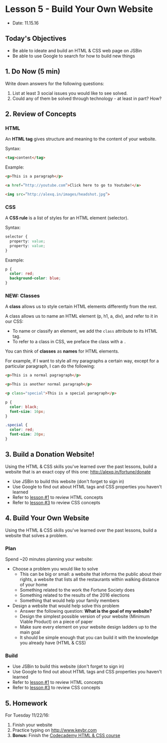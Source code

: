 # Lesson 5 - Build Your Own Website

* Date: 11.15.16

## Today's Objectives

* Be able to ideate and build an HTML & CSS web page on JSBin
* Be able to use Google to search for how to build new things

## 1. Do Now (5 min)

Write down answers for the following questions:

1. List at least 3 social issues you would like to see solved.
2. Could any of them be solved through technology - at least in part? How?

## 2. Review of Concepts

### HTML

An **HTML tag** gives structure and meaning to the content of your website.

Syntax:

```html
<tag>content</tag>
```

Example:

```html
<p>This is a paragraph</p>

<a href=”http://youtube.com”>Click here to go to Youtube!</a>

<img src=”http://alexq.in/images/headshot.jpg”>
```

### CSS

A **CSS rule** is a list of styles for an HTML element (selector).

Syntax:

```css
selector {
  property: value;
  property: value;
}
```

Example:

```css
p {
  color: red;
  background-color: blue;
}
```

### NEW: Classes

A **class** allows us to style certain HTML elements differently from the rest.

A class allows us to name an HTML element (p, h1, a, div), and refer to it in our CSS:
* To name or classify an element, we add the `class` attribute to its HTML tag.
* To refer to a class in CSS, we preface the class with a `.`

You can think of **classes** as **names** for HTML elements.

For example, if I want to style all my paragraphs a certain way, except for a particular paragraph, I can do the following:

```html
<p>This is a normal pagragraph</p>

<p>This is another normal paragraph</p>

<p class="special">This is a special paragraph</p>
```

```css
p {
  color: black;
  font-size: 16px;
}

.special {
  color: red;
  font-size: 20px;
}
```

## 3. Build a Donation Website!

Using the HTML & CSS skills you've learned over the past
lessons, build a website that is an exact copy of this one:
http://alexq.in/fortune/donate

* Use JSBin to build this website (don't forget to sign in)
* Use Google to find out about HTML tags and CSS properties you haven't learned
* Refer to [lesson #1](https://github.com/noidontdig/fortune/blob/master/notes/lesson-1_10-11-16.md) to review HTML concepts
* Refer to [lesson #3](https://github.com/noidontdig/fortune/blob/master/notes/lesson-3_11-01-16.md) to review CSS concepts

## 4. Build Your Own Website

Using the HTML & CSS skills you've learned over the past
lessons, build a website that solves a problem.

### Plan

Spend ~20 minutes planning your website:
* Choose a problem you would like to solve
  * This can be big or small: a website that informs the public about their rights, a website that lists all the restaurants within walking distance of your home
  * Something related to the work the Fortune Society does
  * Something related to the results of the 2016 elections
  * Something that would help your family members
* Design a website that would help solve this problem
  * Answer the following question: **What is the goal of my website?**
  * Design the simplest possible version of your website (Minimum Viable Product) on a piece of paper
  * Make sure every element on your website design ladders up to the main goal
  * It should be simple enough that you can build it with the knowledge you already have (HTML & CSS)

### Build

* Use JSBin to build this website (don't forget to sign in)
* Use Google to find out about HTML tags and CSS properties you haven't learned
* Refer to [lesson #1](https://github.com/noidontdig/fortune/blob/master/notes/lesson-1_10-11-16.md) to review HTML concepts
* Refer to [lesson #3](https://github.com/noidontdig/fortune/blob/master/notes/lesson-3_11-01-16.md) to review CSS concepts

## 5. Homework

For Tuesday 11/22/16:

1. Finish your website
3. Practice typing on http://www.keybr.com
4. **Bonus:** Finish the [Codecademy HTML & CSS course](https://www.codecademy.com/learn/web)
